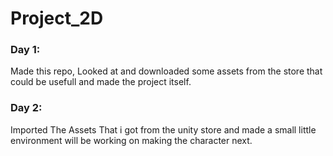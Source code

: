 # Project_2D

### Day 1: 
Made this repo, Looked at and downloaded some assets from the store that could be usefull and made the project itself.

### Day 2: 
Imported The Assets That i got from the unity store and made a small little environment will be working on making the character next.


